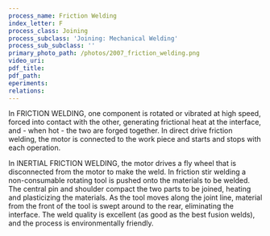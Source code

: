 ```yaml
---
process_name: Friction Welding
index_letter: F
process_class: Joining
process_subclass: 'Joining: Mechanical Welding'
process_sub_subclass: ''
primary_photo_path: /photos/2007_friction_welding.png
video_uri:
pdf_title:
pdf_path:
eperiments:
relations:
---
```


In FRICTION WELDING, one component is rotated or vibrated at high speed, forced into contact with the other, generating frictional heat at the interface, and - when hot - the two are forged together. In direct drive friction welding, the motor is connected to the work piece and starts and stops with each operation.

In INERTIAL FRICTION WELDING, the motor drives a fly wheel that is disconnected from the motor to make the weld. In friction stir welding a non-consumable rotating tool is pushed onto the materials to be welded. The central pin and shoulder compact the two parts to be joined, heating and plasticizing the materials. As the tool moves along the joint line, material from the front of the tool is swept around to the rear, eliminating the interface. The weld quality is excellent (as good as the best fusion welds), and the process is environmentally friendly.